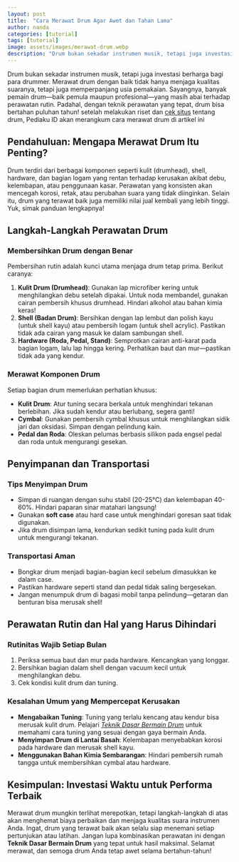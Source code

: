 ```yaml
---
layout: post
title:  "Cara Merawat Drum Agar Awet dan Tahan Lama"
author: nanda
categories: [tutorial]
tags: [tutorial]
image: assets/images/merawat-drum.webp
description: "Drum bukan sekadar instrumen musik, tetapi juga investasi berharga bagi para drummer. Merawat drum dengan baik tidak hanya menjaga kualitas suaranya, tetapi juga memperpanjang usia pemakaian. Sayangnya, banyak pemain drum—baik pemula maupun profesional—yang masih abai terhadap perawatan rutin."
---
```


Drum bukan sekadar instrumen musik, tetapi juga investasi berharga bagi para drummer. Merawat drum dengan baik tidak hanya menjaga kualitas suaranya, tetapi juga memperpanjang usia pemakaian. Sayangnya, banyak pemain drum—baik pemula maupun profesional—yang masih abai terhadap perawatan rutin. Padahal, dengan teknik perawatan yang tepat, drum bisa bertahan puluhan tahun! setelah melakukan riset dan [cek situs](http://www.robinsdrumworks.com/) tentang drum, Pediaku ID akan merangkum cara merawat drum di artikel ini


## Pendahuluan: Mengapa Merawat Drum Itu Penting?

Drum terdiri dari berbagai komponen seperti kulit (drumhead), shell, hardware, dan bagian logam yang rentan terhadap kerusakan akibat debu, kelembapan, atau penggunaan kasar. Perawatan yang konsisten akan mencegah korosi, retak, atau perubahan suara yang tidak diinginkan. Selain itu, drum yang terawat baik juga memiliki nilai jual kembali yang lebih tinggi. Yuk, simak panduan lengkapnya!


## Langkah-Langkah Perawatan Drum

### Membersihkan Drum dengan Benar  
Pembersihan rutin adalah kunci utama menjaga drum tetap prima. Berikut caranya:  
1. **Kulit Drum (Drumhead)**: Gunakan lap microfiber kering untuk menghilangkan debu setelah dipakai. Untuk noda membandel, gunakan cairan pembersih khusus drumhead. Hindari alkohol atau bahan kimia keras!  
2. **Shell (Badan Drum)**: Bersihkan dengan lap lembut dan polish kayu (untuk shell kayu) atau pembersih logam (untuk shell acrylic). Pastikan tidak ada cairan yang masuk ke dalam sambungan shell.  
3. **Hardware (Roda, Pedal, Stand)**: Semprotkan cairan anti-karat pada bagian logam, lalu lap hingga kering. Perhatikan baut dan mur—pastikan tidak ada yang kendur.  

### Merawat Komponen Drum  
Setiap bagian drum memerlukan perhatian khusus:  
- **Kulit Drum**: Atur tuning secara berkala untuk menghindari tekanan berlebihan. Jika sudah kendur atau berlubang, segera ganti!  
- **Cymbal**: Gunakan pembersih cymbal khusus untuk menghilangkan sidik jari dan oksidasi. Simpan dengan pelindung kain.  
- **Pedal dan Roda**: Oleskan pelumas berbasis silikon pada engsel pedal dan roda untuk mengurangi gesekan.  


## Penyimpanan dan Transportasi  

### Tips Menyimpan Drum  
- Simpan di ruangan dengan suhu stabil (20-25°C) dan kelembapan 40-60%. Hindari paparan sinar matahari langsung!  
- Gunakan **soft case** atau hard case untuk menghindari goresan saat tidak digunakan.  
- Jika drum disimpan lama, kendurkan sedikit tuning pada kulit drum untuk mengurangi tekanan.  

### Transportasi Aman  
- Bongkar drum menjadi bagian-bagian kecil sebelum dimasukkan ke dalam case.  
- Pastikan hardware seperti stand dan pedal tidak saling bergesekan.  
- Jangan menumpuk drum di bagasi mobil tanpa pelindung—getaran dan benturan bisa merusak shell!  


## Perawatan Rutin dan Hal yang Harus Dihindari  

### Rutinitas Wajib Setiap Bulan  
1. Periksa semua baut dan mur pada hardware. Kencangkan yang longgar.  
2. Bersihkan bagian dalam shell dengan vacuum kecil untuk menghilangkan debu.  
3. Cek kondisi kulit drum dan tuning.  

### Kesalahan Umum yang Mempercepat Kerusakan  
- **Mengabaikan Tuning**: Tuning yang terlalu kencang atau kendur bisa merusak kulit drum. Pelajari [*Teknik Dasar Bermain Drum*](http://www.robinsdrumworks.com/tutorial/10-teknik-dasar-bermain-drum-yang-wajib-dikuasai/) untuk memahami cara tuning yang sesuai dengan gaya bermain Anda.  
- **Menyimpan Drum di Lantai Basah**: Kelembapan menyebabkan korosi pada hardware dan merusak shell kayu.  
- **Menggunakan Bahan Kimia Sembarangan**: Hindari pembersih rumah tangga untuk membersihkan cymbal atau hardware.  


## Kesimpulan: Investasi Waktu untuk Performa Terbaik  

Merawat drum mungkin terlihat merepotkan, tetapi langkah-langkah di atas akan menghemat biaya perbaikan dan menjaga kualitas suara instrumen Anda. Ingat, drum yang terawat baik akan selalu siap menemani setiap pertunjukan atau latihan. Jangan lupa kombinasikan perawatan ini dengan **Teknik Dasar Bermain Drum** yang tepat untuk hasil maksimal. Selamat merawat, dan semoga drum Anda tetap awet selama bertahun-tahun! 